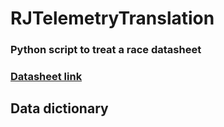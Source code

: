 # RJTelemetryTranslation

### Python script to treat a race datasheet

### [Datasheet link](https://www.kaggle.com/datasets/alexhexan/fm7-rio-de-janeiro-race-telemetry)

## Data dictionary


